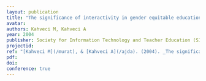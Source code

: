 ```yaml
---
layout: publication
title: "The significance of interactivity in gender equitable education"
avatar:
authors: Kahveci M, Kahveci A
year: 2004
publisher: Society for Information Technology and Teacher Education (SITE)
projectid:
ref: "[Kahveci M](/murat), & [Kahveci A](/ajda). (2004). _The significance of interactivity in gender equitable education_. Paper presented at the Society for Information Technology and Teacher Education (SITE). Atlanta, USA. March 1 - 6, 2004."
pdf:
doi:
conference: true
---
```

